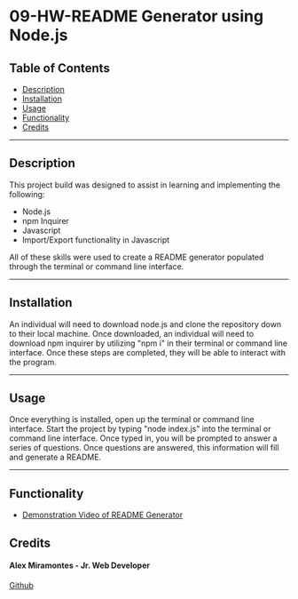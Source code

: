 # 09-HW-README Generator using Node.js


## Table of Contents

  - [Description](#description)
  - [Installation](#installation)
  - [Usage](#usage)
  - [Functionality](#functionality)
  - [Credits](#credits)

  
  ---
  
  ## Description
  This project build was designed to assist in learning and implementing the following:
   * Node.js
   * npm Inquirer
   * Javascript
   * Import/Export functionality in Javascript

   All of these skills were used to create a README generator populated through the terminal or command line interface.
  
  ---
  
  ## Installation
  
An individual will need to download node.js and clone the repository down to their local machine. Once downloaded, an individual will need to download npm inquirer by utilizing "npm i" in their terminal or command line interface. Once these steps are completed, they will be able to interact with the program.
  
   ---
  
  ## Usage

Once everything is installed, open up the terminal or command line interface. Start the project by typing "node index.js" into the terminal or command line interface. Once typed in, you will be prompted to answer a series of questions. Once questions are answered, this information will fill and generate a README.  

  ---

  ## Functionality

  - [Demonstration Video of README Generator]()

  
## Credits
  
  #### Alex Miramontes - Jr. Web Developer

  [Github](https://www.github.com/amiramonte)
  
  